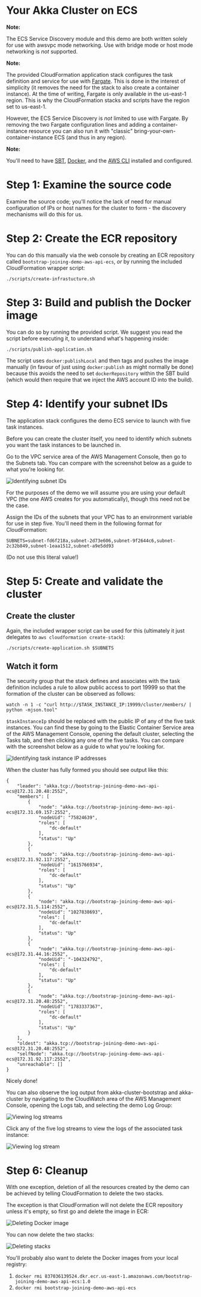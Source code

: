# Your Akka Cluster on ECS

**Note:**

The ECS Service Discovery module and this demo are both written solely
for use with awsvpc mode networking. Use with bridge mode or host mode
networking is _not_ supported.

**Note:**

The provided CloudFormation application stack configures the task definition
and service for use with [Fargate](https://aws.amazon.com/fargate/). This is
done in the interest of simplicity (it removes the need for the stack to also
create a container instance). At the time of writing, Fargate is only available
in the us-east-1 region. This is why the CloudFormation stacks and scripts have
the region set to us-east-1.

However, the ECS Service Discovery is _not_ limited to use with Fargate. By
removing the two Fargate configuration lines and adding a container-instance
resource you can also run it with "classic" bring-your-own-container-instance
ECS (and thus in any region).

**Note:**

You'll need to have [SBT](https://www.scala-sbt.org/),
[Docker](https://www.docker.com), and the [AWS CLI](https://aws.amazon.com/cli/)
installed and configured.


# Step 1: Examine the source code

Examine the source code; you'll notice the lack of need for manual
configuration of IPs or host names for the cluster to form - the discovery
mechanisms will do this for us.


# Step 2: Create the ECR repository

You can do this manually via the web console by creating an ECR repository
called `bootstrap-joining-demo-aws-api-ecs`, _or_ by running the included
CloudFormation wrapper script:

`./scripts/create-infrastucture.sh`


# Step 3: Build and publish the Docker image

You can do so by running the provided script. We suggest you read the script
before executing it, to understand what's happening inside:

`./scripts/publish-application.sh`

The script uses `docker:publishLocal` and then tags and pushes the image
manually (in favour of just using `docker:publish` as might normally be done)
because this avoids the need to set `dockerRepository` within the SBT build
(which would then require that we inject the AWS account ID into the build).


# Step 4: Identify your subnet IDs

The application stack configures the demo ECS service to launch with five task
instances.

Before you can create the cluster itself, you need to identify which subnets
you want the task instances to be launched in.

Go to the VPC service area of the AWS Management Console, then go to the
Subnets tab. You can compare with the screenshot below as a guide to what
you're looking for.

![Identifying subnet IDs](screenshots/identify-subnet-ids.png)

For the purposes of the demo we will assume you are using your default VPC (the
one AWS creates for you automatically), though this need not be the case.

Assign the IDs of the subnets that your VPC has to an environment variable for
use in step five. You'll need them in the following format for CloudFormation:

`SUBNETS=subnet-fd6f218a,subnet-2d73e606,subnet-9f2644c6,subnet-2c32b849,subnet-1eaa1512,subnet-a9e5dd93`

(Do not use this literal value!)


# Step 5: Create and validate the cluster

## Create the cluster

Again, the included wrapper script can be used for this (ultimately it
just delegates to `aws cloudformation create-stack`):

`./scripts/create-application.sh $SUBNETS`


## Watch it form

The security group that the stack defines and associates with the task
definition includes a rule to allow public access to port 19999 so that the
formation of the cluster can be observed as follows:

`watch -n 1 -c "curl http://$TASK_INSTANCE_IP:19999/cluster/members/ | python
-mjson.tool"`

`$taskInstanceIp` should be replaced with the public IP of any of the five task
instances. You can find these by going to the Elastic Container Service area
of the AWS Management Console, opening the default cluster, selecting the Tasks
tab, and then clicking any one of the five tasks. You can compare with the
screenshot below as a guide to what you're looking for.

![Identifying task instance IP addresses](screenshots/identify-task-instance-ip-address.png)

When the cluster has fully formed you should see output like this:

```
{
    "leader": "akka.tcp://bootstrap-joining-demo-aws-api-ecs@172.31.20.48:2552",
    "members": [
        {
            "node": "akka.tcp://bootstrap-joining-demo-aws-api-ecs@172.31.69.157:2552",
            "nodeUid": "75824639",
            "roles": [
                "dc-default"
            ],
            "status": "Up"
        },
        {
            "node": "akka.tcp://bootstrap-joining-demo-aws-api-ecs@172.31.92.117:2552",
            "nodeUid": "1615766934",
            "roles": [
                "dc-default"
            ],
            "status": "Up"
        },
        {
            "node": "akka.tcp://bootstrap-joining-demo-aws-api-ecs@172.31.5.114:2552",
            "nodeUid": "1027838693",
            "roles": [
                "dc-default"
            ],
            "status": "Up"
        },
        {
            "node": "akka.tcp://bootstrap-joining-demo-aws-api-ecs@172.31.44.16:2552",
            "nodeUid": "-104324792",
            "roles": [
                "dc-default"
            ],
            "status": "Up"
        },
        {
            "node": "akka.tcp://bootstrap-joining-demo-aws-api-ecs@172.31.20.48:2552",
            "nodeUid": "1783337367",
            "roles": [
                "dc-default"
            ],
            "status": "Up"
        }
    ],
    "oldest": "akka.tcp://bootstrap-joining-demo-aws-api-ecs@172.31.20.48:2552",
    "selfNode": "akka.tcp://bootstrap-joining-demo-aws-api-ecs@172.31.92.117:2552",
    "unreachable": []
}
```

Nicely done!

You can also observe the log output from akka-cluster-bootstrap and
akka-cluster by navigating to the CloudWatch area of the AWS Management
Console, opening the Logs tab, and selecting the demo Log Group:


![Viewing log streams](screenshots/view-log-streams.png)


Click any of the five log streams to view the logs of the associated task
instance:

![Viewing log stream](screenshots/view-log-stream.png)


# Step 6: Cleanup

With one exception, deletion of all the resources created by the demo can be
achieved by telling CloudFormation to delete the two stacks.

The exception is that CloudFormation will not delete the ECR repository unless
it's empty, so first go and delete the image in ECR:

![Deleting Docker image](screenshots/delete-docker-image.png)

You can now delete the two stacks:

![Deleting stacks](screenshots/delete-stack.png)

You'll probably also want to delete the Docker images from your local registry:

1. `docker rmi 837036139524.dkr.ecr.us-east-1.amazonaws.com/bootstrap-joining-demo-aws-api-ecs:1.0`
2. `docker rmi bootstrap-joining-demo-aws-api-ecs`